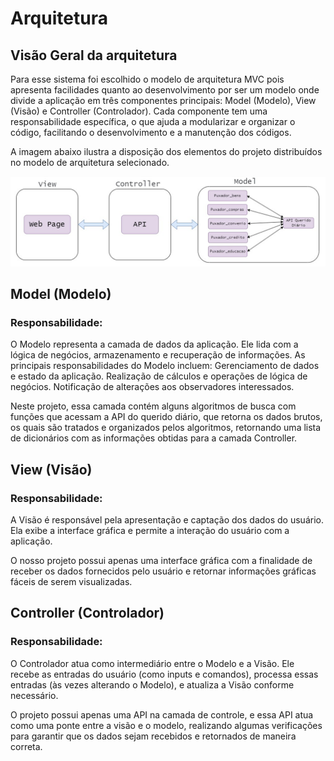# Arquitetura

## Visão Geral da arquitetura

Para esse sistema foi escolhido o modelo de arquitetura MVC pois apresenta facilidades quanto ao desenvolvimento por ser um modelo onde divide a aplicação em três componentes principais: Model (Modelo), View (Visão) e Controller (Controlador). Cada componente tem uma responsabilidade específica, o que ajuda a modularizar e organizar o código, facilitando o desenvolvimento e a manutenção dos códigos. 

A imagem abaixo ilustra a disposição dos elementos do projeto distribuídos no modelo de arquitetura selecionado. 

![imagem da arquitetura](img/arquitetura.png)

## Model (Modelo)

### Responsabilidade:

O Modelo representa a camada de dados da aplicação. Ele lida com a lógica de negócios, armazenamento e recuperação de informações. As principais responsabilidades do Modelo incluem: Gerenciamento de dados e estado da aplicação. Realização de cálculos e operações de lógica de negócios. Notificação de alterações aos observadores interessados.

Neste projeto, essa camada contém alguns algoritmos de busca com funções que acessam a API do querido diário, que retorna os dados brutos, os quais são tratados e organizados pelos algoritmos, retornando uma lista de dicionários com as informações obtidas para a camada Controller.

## View (Visão)

### Responsabilidade:

A Visão é responsável pela apresentação e captação dos dados do usuário. Ela exibe a interface gráfica e permite a interação do usuário com a aplicação.

O nosso projeto possui apenas uma interface gráfica com a finalidade de receber os dados fornecidos pelo usuário e retornar informações gráficas fáceis de serem visualizadas.

## Controller (Controlador)

### Responsabilidade:

O Controlador atua como intermediário entre o Modelo e a Visão. Ele recebe as entradas do usuário (como inputs e comandos), processa essas entradas (às vezes alterando o Modelo), e atualiza a Visão conforme necessário.

O projeto possui apenas uma API na camada de controle, e essa API atua como uma ponte entre a visão e o modelo, realizando algumas verificações para garantir que os dados sejam recebidos e retornados de maneira correta.